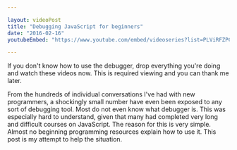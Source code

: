 ```yaml
---

layout: videoPost
title: "Debugging JavaScript for beginners"
date: "2016-02-16"
youtubeEmbed: "https://www.youtube.com/embed/videoseries?list=PLViRFZPCqDBfpIdhWxj3jqzvT5lCoU_B8"

---
```


If you don't know how to use the debugger, drop everything you're doing and watch these videos now. This is required 
viewing and you can thank me later.

From the hundreds of individual conversations I've had with new programmers, a shockingly small number have even been 
exposed to any sort of debugging tool. Most do not even know what debugger is. This was especially hard to understand, 
given that many had completed very long and difficult courses on JavaScript. The reason for this is very simple. Almost 
no beginning programming resources explain how to use it. This post is my attempt to help the situation.
